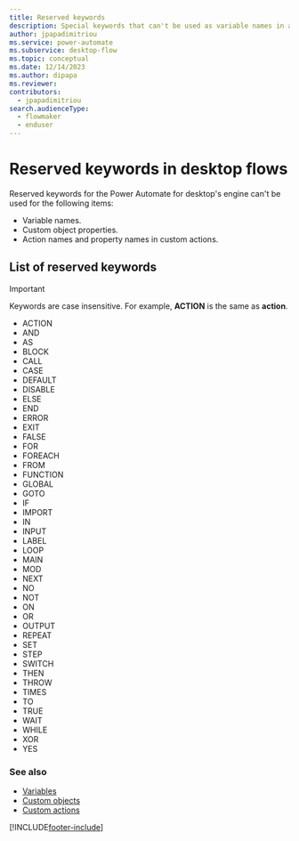 ```yaml
---
title: Reserved keywords
description: Special keywords that can't be used as variable names in a flow
author: jpapadimitriou
ms.service: power-automate
ms.subservice: desktop-flow
ms.topic: conceptual
ms.date: 12/14/2023
ms.author: dipapa
ms.reviewer: 
contributors:
  - jpapadimitriou
search.audienceType: 
  - flowmaker
  - enduser
---
```

# Reserved keywords in desktop flows

Reserved keywords for the Power Automate for desktop's engine can't be used for the following items:

- Variable names.
- Custom object properties.
- Action names and property names in custom actions.

## List of reserved keywords

> [!IMPORTANT]
> Keywords are case insensitive. For example, **ACTION** is the same as **action**.

- ACTION
- AND
- AS
- BLOCK
- CALL
- CASE
- DEFAULT
- DISABLE
- ELSE
- END
- ERROR
- EXIT
- FALSE
- FOR
- FOREACH
- FROM
- FUNCTION
- GLOBAL
- GOTO
- IF
- IMPORT
- IN
- INPUT
- LABEL
- LOOP
- MAIN
- MOD
- NEXT
- NO
- NOT
- ON
- OR
- OUTPUT
- REPEAT
- SET
- STEP
- SWITCH
- THEN
- THROW
- TIMES
- TO
- TRUE
- WAIT
- WHILE
- XOR
- YES

### See also

- [Variables](./actions-reference/variables.md)
- [Custom objects](variable-data-types.md#custom-object)
- [Custom actions](custom-actions.md)

[!INCLUDE[footer-include](../includes/footer-banner.md)]
